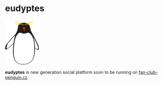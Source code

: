 eudyptes
========

![Logo](www/images/logo.png)

**eudyptes** is new generation social platform soon to be running on [fan-club-penguin.cz](http://fan-club-penguin.cz).
